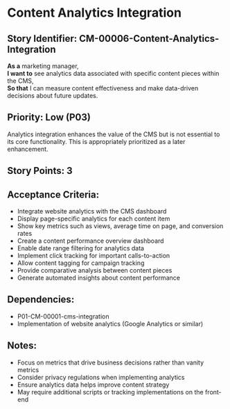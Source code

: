 # Content Analytics Integration

## Story Identifier: CM-00006-Content-Analytics-Integration

**As a** marketing manager,  
**I want to** see analytics data associated with specific content pieces within the CMS,  
**So that** I can measure content effectiveness and make data-driven decisions about future updates.

## Priority: Low (P03)
Analytics integration enhances the value of the CMS but is not essential to its core functionality. This is appropriately prioritized as a later enhancement.

## Story Points: 3

## Acceptance Criteria:
- Integrate website analytics with the CMS dashboard
- Display page-specific analytics for each content item
- Show key metrics such as views, average time on page, and conversion rates
- Create a content performance overview dashboard
- Enable date range filtering for analytics data
- Implement click tracking for important calls-to-action
- Allow content tagging for campaign tracking
- Provide comparative analysis between content pieces
- Generate automated insights about content performance

## Dependencies:
- P01-CM-00001-cms-integration
- Implementation of website analytics (Google Analytics or similar)

## Notes:
- Focus on metrics that drive business decisions rather than vanity metrics
- Consider privacy regulations when implementing analytics
- Ensure analytics data helps improve content strategy
- May require additional scripts or tracking implementations on the front-end
